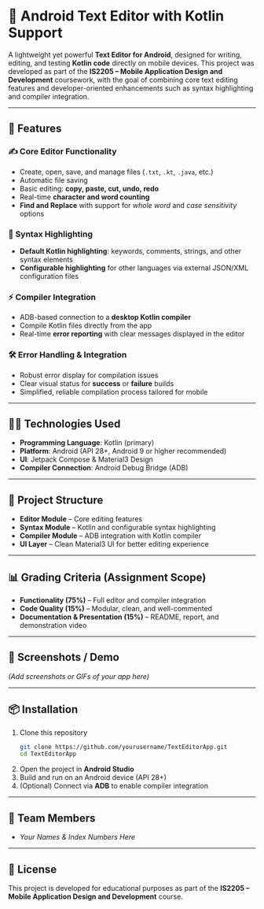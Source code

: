 # 📘 Android Text Editor with Kotlin Support  

A lightweight yet powerful **Text Editor for Android**, designed for writing, editing, and testing **Kotlin code** directly on mobile devices. This project was developed as part of the **IS2205 – Mobile Application Design and Development** coursework, with the goal of combining core text editing features and developer-oriented enhancements such as syntax highlighting and compiler integration.  

---

## 🚀 Features  

### ✍️ Core Editor Functionality  
- Create, open, save, and manage files (`.txt`, `.kt`, `.java`, etc.)  
- Automatic file saving  
- Basic editing: **copy, paste, cut, undo, redo**  
- Real-time **character and word counting**  
- **Find and Replace** with support for *whole word* and *case sensitivity* options  

### 🎨 Syntax Highlighting  
- **Default Kotlin highlighting**: keywords, comments, strings, and other syntax elements  
- **Configurable highlighting** for other languages via external JSON/XML configuration files  

### ⚡ Compiler Integration  
- ADB-based connection to a **desktop Kotlin compiler**  
- Compile Kotlin files directly from the app  
- Real-time **error reporting** with clear messages displayed in the editor  

### 🛠️ Error Handling & Integration  
- Robust error display for compilation issues  
- Clear visual status for **success** or **failure** builds  
- Simplified, reliable compilation process tailored for mobile  

---

## 🧑‍💻 Technologies Used  
- **Programming Language**: Kotlin (primary)  
- **Platform**: Android (API 28+, Android 9 or higher recommended)  
- **UI**: Jetpack Compose & Material3 Design  
- **Compiler Connection**: Android Debug Bridge (ADB)  

---

## 📂 Project Structure  
- **Editor Module** – Core editing features  
- **Syntax Module** – Kotlin and configurable syntax highlighting  
- **Compiler Module** – ADB integration with Kotlin compiler  
- **UI Layer** – Clean Material3 UI for better editing experience  

---

## 📊 Grading Criteria (Assignment Scope)  
- **Functionality (75%)** – Full editor and compiler integration  
- **Code Quality (15%)** – Modular, clean, and well-commented  
- **Documentation & Presentation (15%)** – README, report, and demonstration video  

---

## 📸 Screenshots / Demo  
*(Add screenshots or GIFs of your app here)*  

---

## 📦 Installation  
1. Clone this repository  
   ```bash
   git clone https://github.com/yourusername/TextEditorApp.git
   cd TextEditorApp
   ```
2. Open the project in **Android Studio**  
3. Build and run on an Android device (API 28+)  
4. (Optional) Connect via **ADB** to enable compiler integration  

---

## 👥 Team Members  
- *Your Names & Index Numbers Here*  

---

## 📜 License  
This project is developed for educational purposes as part of the **IS2205 – Mobile Application Design and Development** course.  
